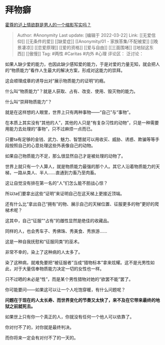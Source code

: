 # 拜物癖
[霍尊的泸上情欲群是男人的一个缩影写实吗？](https://www.zhihu.com/question/479271233/answer/2069461016)

> Author: #Anonymity
> Last update: [编辑于 2022-03-22]
> Link: [[无爱信仰]] [[无条件的爱]] [[缺爱症]] [[Anonymity/01 - 家族答集/不配被爱]] [[晚景凄凉]] [[恋爱原理]] [[爱的资格]] [[爱与自由]] [[三面围堵]] [[地狱这东西]] [[傲慢]]
> Tag: #两性 #Caritas #内外 #心理
> 评论区：
> 泛讨论：

如果人缺少爱的能力，也因此缺少感知爱的能力，于是对爱的力量无知，就会把人的“物质能力”看作人生最大的解决方案，形成对这能力的崇拜。

这会顺理成章的诱导出对“展示物质能力的证明”的瘾。

什么叫“物质能力”？就是人获取、占有、改变、使用、毁灭物的能力。

什么叫“崇拜物质能力”？

就是在这样想的人眼里，世界上只有两种事物——“自己”与“事物”。

在本质上其实没有“其他的人”，其他的人只是“有复杂习性的动物”，只是一种需要用能力去处理的“事物”，只不过麻烦一点而已。

只要ta有足够的金钱、武力、魅力、智慧就可以用收买、威胁、诱惑、欺骗等等手段按照自己的心意处理这些外表像自己的动物。

如果自己物质能力不足，那么很显然自己才是被处理的动物了。

世界上就只有一个人算人，就是物质能力最强的那个人。其它人沿着物质能力的天梯，一路从类人、半人……直通到力畜乃至肉畜。

这让自觉没有排在第一名的“人”们怎么能不胆战心惊？

所以ta们要拿出这些“证明”来证明自己在这天梯上更接近顶端。

还有什么比“拿出自己“拥有”的物、展示自己的天梯位置、征服更多的物”更好的爬梯术呢？

这其中，自己“征服”“占有”的雌性显然是绝佳的收藏品。

同样的人，也会秀车子、秀佛珠、秀美食、秀旅游……

这是一种自我抚慰和“征服同类”的巫术。

非常不幸的，染上了这种病的人太多了。

染了这种病，就难免要把“被征服者”当成“猎物标本”拿来炫耀。这不是光男性如此，对于大量信奉物质能力决定一切的女性也一样。

只不过晒的未必是“性”，而是某个男性猎物对她的“欲罢不能”罢了。

你可能要问——如果这可以让一个人吃饱穿暖，有什么问题呢？

**问题在于现在的人太长寿、而世界变化的节奏又太快了，来不及在它带来最终的地狱之前就死去。**

如果世上只有你一个真正的人，你就没有任何一个他人可以依靠了。

你对付不了的，对你就是最终判决。

而你将来一定会有对付不了的一天的。
